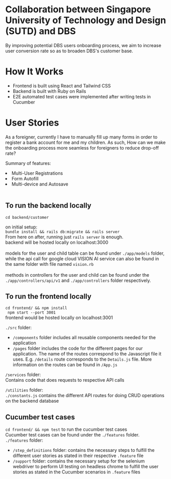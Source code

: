 # Collaboration between Singapore University of Technology and Design (SUTD) and DBS
By improving potential DBS users onboarding process, we aim to increase user conversion rate so as to broaden DBS's customer base.

# How It Works
- Frontend is built using React and Tailwind CSS
- Backend is built with Ruby on Rails
- E2E automated test cases were implemented after writing tests in Cucumber 

# User Stories

As a foreigner, currently I have to manually fill up many forms in order to register a bank account for me and my children. As such, How can we make the onboarding process more seamless for foreigners to reduce drop-off rate?

Summary of features:

<li> Multi-User Registrations</li>
<li> Form Autofill</li>
<li> Multi-device and Autosave </li>
<br>


## To run the backend locally

`cd backend/customer`
<br>

on initial setup:
<br> `bundle install && rails db:migrate && rails server`
<br>
From here on after, running just `rails server` is enough.
<br> backend will be hosted locally on localhost:3000
<br>
<br>
models for the user and child table can be found under `./app/models` folder, while the api call for google cloud VISION AI service can also be found in the same folder with file named `vision.rb`
<br>
<br>
methods in controllers for the user and child can be found under the `./app/controllers/api/v1` and `./app/controllers` folder respectively.

## To run the frontend locally

`cd frontend/ && npm install`
<br>
` npm start --port 3001`
<br> frontend would be hosted locally on localhost:3001

`./src` folder:

- `/components` folder includes all reusable components needed for the application
- `/pages` folder includes the code for the different pages for our application. The name of the routes correspond to the Javascript file it uses. E.g. `/details` route corresponds to the `Details.js` file. More information on the routes can be found in `/App.js`

`/services` folder:
<br>
Contains code that does requests to respective API calls

`/utilities` folder:
<br>
`./constants.js` contains the different API routes for doing CRUD operations on the backend database

## Cucumber test cases

`cd frontend/ && npm test` to run the cucumber test cases
<br>
Cucumber test cases can be found under the `./features` folder.
<br>
`./features` folder:

- `/step_definitions` folder: contains the necessary steps to fulfill the different user stories as stated in their respective `.feature` file
- `/support` folder: contains the necessary setup for the selenium webdriver to perform UI testing on headless chrome to fulfill the user stories as stated in the Cucumber scenarios in `.feature` files
